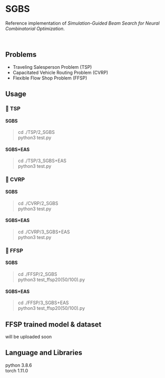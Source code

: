 # SGBS

Reference implementation of *Simulation-Guided Beam Search for Neural Combinatorial Optimization*.

<br>

## Problems
* Traveling Salesperson Problem (TSP)  
* Capacitated Vehicle Routing Problem (CVRP)  
* Flexible Flow Shop Problem (FFSP)  

## Usage

### 🌱 TSP

#### SGBS
> cd ./TSP/2_SGBS  
> python3 test.py

#### SGBS+EAS
> cd ./TSP/3_SGBS+EAS  
> python3 test.py

### 🌱 CVRP

#### SGBS
> cd ./CVRP/2_SGBS  
> python3 test.py

#### SGBS+EAS
> cd ./CVRP/3_SGBS+EAS  
> python3 test.py

### 🌱 FFSP

#### SGBS
> cd ./FFSP/2_SGBS  
> python3 test_ffsp20(50/100).py

#### SGBS+EAS
> cd ./FFSP/3_SGBS+EAS  
> python3 test_ffsp20(50/100).py


## FFSP trained model & dataset
will be uploaded soon

## Language and Libraries
python 3.8.6  
torch 1.11.0

<!--
**sgbs-neurips/sgbs-neurips** is a ✨ _special_ ✨ repository because its `README.md` (this file) appears on your GitHub profile.

Here are some ideas to get you started:

- 🔭 I’m currently working on ...
- 🌱 I’m currently learning ...
- 👯 I’m looking to collaborate on ...
- 🤔 I’m looking for help with ...
- 💬 Ask me about ...
- 📫 How to reach me: ...
- 😄 Pronouns: ...
- ⚡ Fun fact: ...
-->

